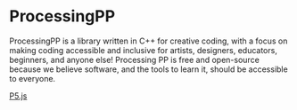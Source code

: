 # ProcessingPP
ProcessingPP is a library written in C++ for creative coding, with a focus on making coding accessible and inclusive for artists, designers, educators, beginners, and anyone else! Processing PP is free and open-source because we believe software, and the tools to learn it, should be accessible to everyone.

[P5.js](https://p5js.org)